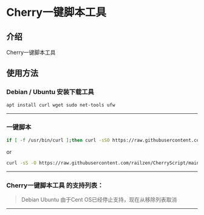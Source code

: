 # Cherry一键脚本工具

## 介绍
Cherry一键脚本工具

## 使用方法
### Debian / Ubuntu 安装下载工具
```bash
apt install curl wget sudo net-tools ufw
```

***
### 一键脚本
```bash
if [ -f /usr/bin/curl ];then curl -sSO https://raw.githubusercontent.com/railzen/CherryScript/main/ludo.sh;else wget -O ludo.sh https://raw.githubusercontent.com/railzen/CherryScript/main/ludo.sh;fi;chmod +x ludo.sh;./ludo.sh
```
or
```bash
curl -sS -O https://raw.githubusercontent.com/railzen/CherryScript/main/ludo.sh && chmod +x ludo.sh && bash ludo.sh
```
***
### Cherry一键脚本工具 的支持列表：
>Debian
>Ubuntu
>由于Cent OS已经停止支持，现在从移除列表取消
***